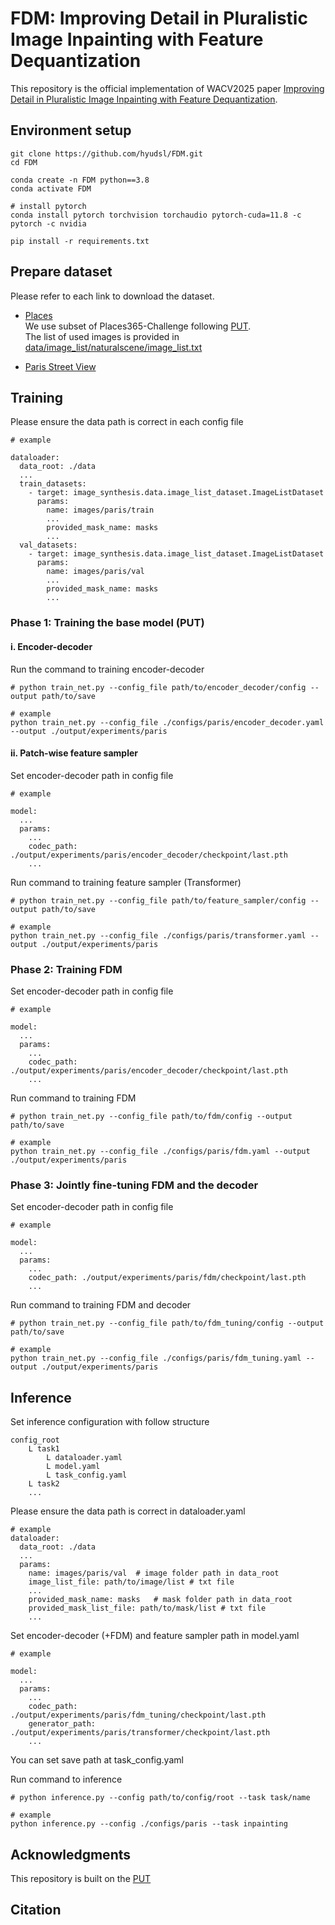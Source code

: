 # FDM: Improving Detail in Pluralistic Image Inpainting with Feature Dequantization
This repository is the official implementation of WACV2025 paper [Improving Detail in Pluralistic Image Inpainting with Feature Dequantization]().

## Environment setup
```
git clone https://github.com/hyudsl/FDM.git
cd FDM

conda create -n FDM python==3.8
conda activate FDM

# install pytorch
conda install pytorch torchvision torchaudio pytorch-cuda=11.8 -c pytorch -c nvidia

pip install -r requirements.txt
```

## Prepare dataset
Please refer to each link to download the dataset.
* [Places](http://places2.csail.mit.edu/download.html) \
We use subset of Places365-Challenge following [PUT](https://github.com/liuqk3/PUT). \
The list of used images is provided in [data/image_list/naturalscene/image_list.txt](https://github.com/hyudsl/FDM/blob/main/data/image_list/naturalscene/image_list.txt)

* [Paris Street View](https://github.com/pathak22/context-encoder)

## Training

Please ensure the data path is correct in each config file
```
# example

dataloader:
  data_root: ./data
  ...
  train_datasets:
    - target: image_synthesis.data.image_list_dataset.ImageListDataset
      params:
        name: images/paris/train
        ...
        provided_mask_name: masks
        ...
  val_datasets:
    - target: image_synthesis.data.image_list_dataset.ImageListDataset
      params:
        name: images/paris/val
        ...
        provided_mask_name: masks
        ...
```

### Phase 1: Training the base model (PUT)
#### i. Encoder-decoder
<!-- Training encoder-decoder using the following command. -->
Run the command to training encoder-decoder
```
# python train_net.py --config_file path/to/encoder_decoder/config --output path/to/save

# example
python train_net.py --config_file ./configs/paris/encoder_decoder.yaml --output ./output/experiments/paris
```
<!-- <details>
  <summary>OR You can make the weights provided by PUT compatible with the model architecture of FDM.</summary>
  ```
  d
  ```
</details> -->

#### ii. Patch-wise feature sampler
Set encoder-decoder path in config file
```
# example

model:
  ...
  params:
    ...
    codec_path: ./output/experiments/paris/encoder_decoder/checkpoint/last.pth
    ...
```

Run command to training feature sampler (Transformer)
```
# python train_net.py --config_file path/to/feature_sampler/config --output path/to/save

# example
python train_net.py --config_file ./configs/paris/transformer.yaml --output ./output/experiments/paris
```

### Phase 2: Training FDM
Set encoder-decoder path in config file
```
# example

model:
  ...
  params:
    ...
    codec_path: ./output/experiments/paris/encoder_decoder/checkpoint/last.pth
    ...
```

Run command to training FDM
```
# python train_net.py --config_file path/to/fdm/config --output path/to/save

# example
python train_net.py --config_file ./configs/paris/fdm.yaml --output ./output/experiments/paris
```

### Phase 3: Jointly fine-tuning FDM and the decoder
Set encoder-decoder path in config file
```
# example

model:
  ...
  params:
    ...
    codec_path: ./output/experiments/paris/fdm/checkpoint/last.pth
    ...
```

Run command to training FDM and decoder
```
# python train_net.py --config_file path/to/fdm_tuning/config --output path/to/save

# example
python train_net.py --config_file ./configs/paris/fdm_tuning.yaml --output ./output/experiments/paris
```

## Inference

Set inference configuration with follow structure
```
config_root
    L task1
        L dataloader.yaml
        L model.yaml
        L task_config.yaml
    L task2
    ...
```

Please ensure the data path is correct in dataloader.yaml
```
# example
dataloader:
  data_root: ./data
  ...
  params:
    name: images/paris/val  # image folder path in data_root
    image_list_file: path/to/image/list # txt file
    ...
    provided_mask_name: masks   # mask folder path in data_root
    provided_mask_list_file: path/to/mask/list # txt file
    ...
```

Set encoder-decoder (+FDM) and feature sampler path in model.yaml
```
# example

model:
  ...
  params:
    ...
    codec_path: ./output/experiments/paris/fdm_tuning/checkpoint/last.pth
    generator_path: ./output/experiments/paris/transformer/checkpoint/last.pth
    ...
```

You can set save path at task_config.yaml

Run command to inference
```
# python inference.py --config path/to/config/root --task task/name

# example
python inference.py --config ./configs/paris --task inpainting
```

## Acknowledgments
This repository is built on the [PUT](https://github.com/liuqk3/PUT)

## Citation
```

```